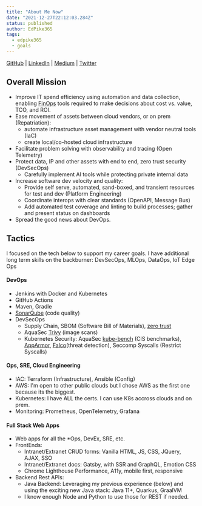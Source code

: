 ```yaml
---
title: "About Me Now"
date: "2021-12-27T22:12:03.284Z"
status: published
author: EdPike365
tags:
  - edpike365
  - goals
---
```


<!-- excerpt-end -->

[GitHub](https://github.com/EdPike365) | [LinkedIn](https://www.linkedin.com/in/edpike/) | [Medium](https://edpike365.medium.com/) | [Twitter](https://twitter.com/EdPike365)

## Overall Mission

- Improve IT spend efficiency using automation and data collection, enabling [FinOps](https://www.finops.org/introduction/what-is-finops/) tools required to make decisions about cost vs. value, TCO, and ROI.
- Ease movement of assets between cloud vendors, or on prem (Repatriation):
  - automate infrastructure asset management with vendor neutral tools (IaC)
  - create local/co-hosted cloud infrastructure
- Facilitate problem solving with observability and tracing (Open Telemetry)
- Protect data, IP and other assets with end to end, zero trust security (DevSecOps)
  - Carefully implement AI tools while protecting private internal data
- Increase software dev velocity and quality:
  - Provide self serve, automated, sand-boxed, and transient resources for test and dev (Platform Engineering)
  - Coordinate interops with clear standards (OpenAPI, Message Bus)
  - Add automated test coverage and linting to build processes; gather and present status on dashboards
- Spread the good news about DevOps.

## Tactics

I focused on the tech below to support my career goals. I have additional long term skills on the backburner: DevSecOps, MLOps, DataOps, IoT Edge Ops

#### DevOps

- Jenkins with Docker and Kubernetes
- GitHub Actions
- Maven, Gradle
- [SonarQube](https://docs.sonarqube.org/latest/) (code quality)
- DevSecOps
  - Supply Chain, SBOM (Software Bill of Materials), [zero trust](https://about.gitlab.com/blog/2022/08/17/why-devops-and-zero-trust-go-together/)
  - AquaSec [Trivy](https://github.com/aquasecurity/trivy) (image scans)
  - Kubernetes Security:  AquaSec [kube-bench](https://github.com/aquasecurity/kube-bench) (CIS benchmarks), [AppArmor](https://gitlab.com/apparmor/apparmor/-/wikis/Documentation), [Falco](https://falco.org/docs/)(threat detection), Seccomp Syscalls (Restrict Syscalls)

#### Ops, SRE, Cloud Engineering

- IAC: Terraform (Infrastructure), Ansible (Config)
- AWS: I'm open to other public clouds but I chose AWS as the first one because its the biggest.
- Kubernetes: I have ALL the certs. I can use K8s accross clouds and on prem.
- Monitoring: Prometheus, OpenTelemetry, Grafana

#### Full Stack Web Apps

- Web apps for all the *Ops, DevEx, SRE, etc.
- FrontEnds:
  - Intranet/Extranet CRUD forms: Vanilla HTML, JS, CSS, JQuery, AJAX, SSO
  - Intranet/Extranet docs: Gatsby, with SSR and GraphQL, Emotion CSS
  - Chrome Lighthouse Performance, A11y, mobile first, responsive
- Backend Rest APIs:
  - Java Backend: Leveraging my previous experience (below) and using the exciting new Java stack: Java 11+, Quarkus, GraalVM
  - I know enough Node and Python to use those for REST if needed.

